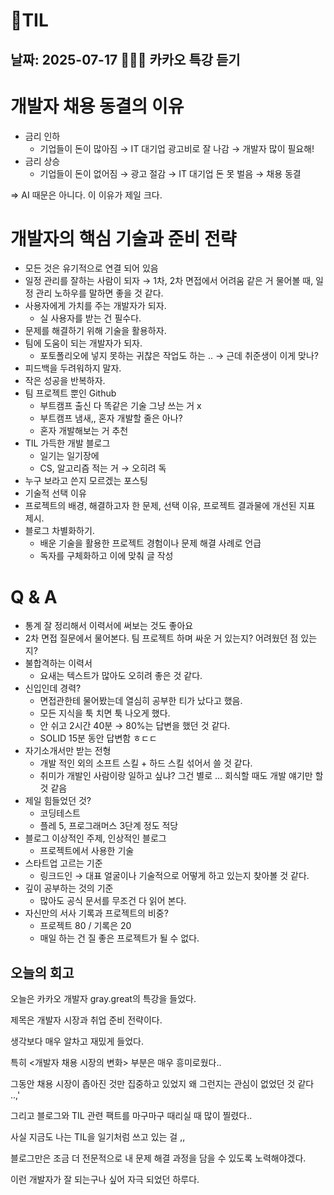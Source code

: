 # 🧾TIL

## 날짜: 2025-07-17 🖤🩶🤍 카카오 특강 듣기

# 개발자 채용 동결의 이유

- 금리 인하
  - 기업들이 돈이 많아짐 → IT 대기업 광고비로 잘 나감 → 개발자 많이 필요해!
- 금리 상승
  - 기업들이 돈이 없어짐 → 광고 절감 → IT 대기업 돈 못 벌음 → 채용 동결

⇒ AI 때문은 아니다. 이 이유가 제일 크다.

# 개발자의 핵심 기술과 준비 전략

- 모든 것은 유기적으로 연결 되어 있음
- 일정 관리를 잘하는 사람이 되자 → 1차, 2차 면접에서 어려움 같은 거 물어볼 때, 일정 관리 노하우를 말하면 좋을 것 같다.
- 사용자에게 가치를 주는 개발자가 되자.
  - 실 사용자를 받는 건 필수다.
- 문제를 해결하기 위해 기술을 활용하자.
- 팀에 도움이 되는 개발자가 되자.
  - 포토폴리오에 넣지 못하는 귀찮은 작업도 하는 .. → 근데 취준생이 이게 맞나?
- 피드백을 두려워하지 말자.
- 작은 성공을 반복하자.
- 팀 프로젝트 뿐인 Github
  - 부트캠프 출신 다 똑같은 기술 그냥 쓰는 거 x
  - 부트캠프 냄새,, 혼자 개발할 줄은 아나?
  - 혼자 개발해보는 거 추천
- TIL 가득한 개발 블로그
  - 일기는 일기장에
  - CS, 알고리즘 적는 거 → 오히려 독
- 누구 보라고 쓴지 모르겠는 포스팅
- 기술적 선택 이유
- 프로젝트의 배경, 해결하고자 한 문제, 선택 이유, 프로젝트 결과물에 개선된 지표 제시.
- 블로그 차별화하기.
  - 배운 기술을 활용한 프로젝트 경험이나 문제 해결 사례로 언급
  - 독자를 구체화하고 이에 맞춰 글 작성

# Q & A

- 통계 잘 정리해서 이력서에 써보는 것도 좋아요
- 2차 면접 질문에서 물어본다. 팀 프로젝트 하며 싸운 거 있는지? 어려웠던 점 있는지?
- 불합격하는 이력서
  - 요새는 텍스트가 많아도 오히려 좋은 것 같다.
- 신입인데 경력?
  - 면접관한테 물어봤는데 열심히 공부한 티가 났다고 했음.
  - 모든 지식을 툭 치면 툭 나오게 했다.
  - 안 쉬고 2시간 40분 → 80%는 답변을 했던 것 같다.
  - SOLID 15분 동안 답변함 ㅎㄷㄷ
- 자기소개서만 받는 전형
  - 개발 적인 외의 소프트 스킬 + 하드 스킬 섞어서 쓸 것 같다.
  - 취미가 개발인 사람이랑 일하고 싶냐? 그건 별로 … 회식할 때도 개발 얘기만 할 것 같음
- 제일 힘들었던 것?
  - 코딩테스트
  - 플레 5, 프로그래머스 3단계 정도 적당
- 블로그 이상적인 주제, 인상적인 블로그
  - 프로젝트에서 사용한 기술
- 스타트업 고르는 기준
  - 링크드인 → 대표 얼굴이나 기술적으로 어떻게 하고 있는지 찾아볼 것 같다.
- 깊이 공부하는 것의 기준
  - 많아도 공식 문서를 무조건 다 읽어 본다.
- 자신만의 서사 기록과 프로젝트의 비중?
  - 프로젝트 80 / 기록은 20
  - 매일 하는 건 질 좋은 프로젝트가 될 수 없다.

## 오늘의 회고

오늘은 카카오 개발자 gray.great의 특강을 들었다.

제목은 개발자 시장과 취업 준비 전략이다.

생각보다 매우 알차고 재밌게 들었다.

특히 <개발자 채용 시장의 변화> 부분은 매우 흥미로웠다..

그동안 채용 시장이 좁아진 것만 집중하고 있었지 왜 그런지는 관심이 없었던 것 같다 ..,'

그리고 블로그와 TIL 관련 팩트를 마구마구 때리실 때 많이 찔렸다..

사실 지금도 나는 TIL을 일기처럼 쓰고 있는 걸 ,,

블로그만은 조금 더 전문적으로 내 문제 해결 과정을 담을 수 있도록 노력해야겠다.

이런 개발자가 잘 되는구나 싶어 자극 되었던 하루다.
